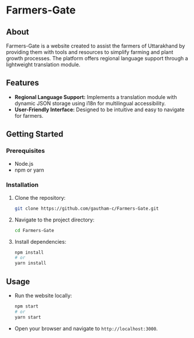 
# Farmers-Gate

## About
Farmers-Gate is a website created to assist the farmers of Uttarakhand by providing them with tools and resources to simplify farming and plant growth processes. The platform offers regional language support through a lightweight translation module.

## Features
- **Regional Language Support:** Implements a translation module with dynamic JSON storage using i18n for multilingual accessibility.
- **User-Friendly Interface:** Designed to be intuitive and easy to navigate for farmers.

## Getting Started

### Prerequisites
- Node.js
- npm or yarn

### Installation
1. Clone the repository:
   ```bash
   git clone https://github.com/gautham-c/Farmers-Gate.git
   ```
2. Navigate to the project directory:
   ```bash
   cd Farmers-Gate
   ```
3. Install dependencies:
   ```bash
   npm install
   # or
   yarn install
   ```

## Usage
- Run the website locally:
   ```bash
   npm start
   # or
   yarn start
   ```
- Open your browser and navigate to `http://localhost:3000`.
